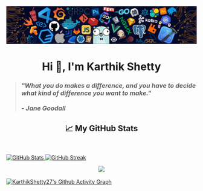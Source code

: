 <!-- # Hi there 👋  -->
<!--
**KarthikShetty27/KarthikShetty27** is a ✨ _special_ ✨ repository because its `README.md` (this file) appears on your GitHub profile.

Here are some ideas to get you started:

- 🔭 I’m currently working on ...
- 🌱 I’m currently learning ...
- 👯 I’m looking to collaborate on ...
- 🤔 I’m looking for help with ...
- 💬 Ask me about ...
- 📫 How to reach me: ...
- 😄 Pronouns: ...
- ⚡ Fun fact: ...
-->

<img src="README_Images/Header Image.png" alt="README-File-Header-Image"/>
<h1 align="center">Hi 👋, I'm Karthik Shetty</h1>

<!-- Quote by Jane Goodall -->
<blockquote>
  <h3><i>"What you do makes a difference, and you have to decide what kind of difference you want to make."</i><br><br> - <i> Jane Goodall</i> </h3>
</blockquote>


<!-- Programming Languages    -->

   
<!-- Statistics Old -->
<h2 align='center'>📈 My GitHub Stats </h2>
<br>
<p align="left">
 <a href="https://KarthikShetty27.dev/">
 <img width="49.5%" src="https://github-readme-stats.vercel.app/api?username=KarthikShetty27&show_icons=true&theme=dracula&hide_border=true" alt="GitHub Stats" />
 </a>
 <a href="https://github.com/KarthikShetty27/github-readme-stats">
 <img width="49.5%" src="https://github-readme-streak-stats.herokuapp.com/?user=KarthikShetty27&theme=dracula&hide_border=true" alt="GitHub Streak" />
 </a>
</p> 
<p align="center">
 <a href="https://github.com/KarthikShetty27/github-readme-stats">
 <img width="35%" src="https://github-readme-stats.vercel.app/api/top-langs/?username=KarthikShetty27&langs_count=12&layout=compact&theme=dracula&hide_border=true" />
 </a>
</p>

   
<!-- Activity Graph -->
[![KarthikShetty27's Github Activity Graph](https://github-readme-activity-graph.cyclic.app/graph?username=KarthikShetty27&custom_title=KarthikShetty27's+Github+Activity+Graph&bg_color=FFCCB3&color=7A4495&hide_border=true&line=F675A8&point=554994&area_color=F29393&area=true)](https://github.com/KarthikShetty27/github-readme-activity-graph) 

<!--  *************************************************** -->
<!-- Statistics Old -->
<!-- <h2 align='center'>📈 My GitHub Stats </h2>
<br>
<p align="left">
  <a href="https://KarthikShetty27.dev/">
  <img width="49.5%" src="https://github-readme-stats.vercel.app/api?username=KarthikShetty27&show_icons=true&theme=dracula&hide_border=true" />
  <img width="49.5%" src="https://github-readme-streak-stats.herokuapp.com/?user=KarthikShetty27&theme=dracula&hide_border=true" />  
  </a>
</p> -->

<!-- KathikShetty27's Stats (TOP Languages -->   
<!-- [![Top Langs](https://github-readme-stats.vercel.app/api/top-langs/?username=KarthikShetty27&langs_count=12&layout=compact "KathikShetty27's Stats")](https://github.com/KarthikShetty27/github-readme-stats) -->
<!--    *************************************************** -->
  
   
